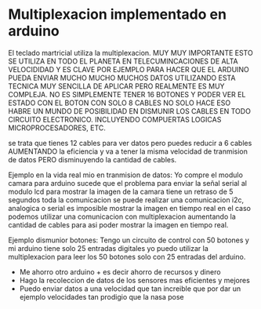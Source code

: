 # Multiplexacion implementado en arduino

El teclado martricial utiliza la multiplexacion. MUY MUY IMPORTANTE ESTO SE UTILIZA EN TODO EL PLANETA EN TELECUMINCACIONES DE ALTA VELOCIDIDAD Y ES CLAVE POR EJEMPLO PARA HACER QUE EL ARDUINO PUEDA ENVIAR MUCHO MUCHO MUCHOS DATOS UTILIZANDO ESTA TECNICA MUY SENCILLA DE APLICAR PERO REALMENTE ES MUY COMPLEJA. NO ES SIMPLEMENTE TENER 16 BOTONES Y PODER VER EL ESTADO CON EL BOTON CON SOLO 8 CABLES NO SOLO HACE ESO HABRE UN MUNDO DE POSIBILIDAD EN DISMUNIR LOS CABLES EN TODO CIRCUITO ELECTRONICO. INCLUYENDO COMPUERTAS LOGICAS MICROPROCESADORES, ETC.

se trata que tienes 12 cables para ver datos pero puedes reducir a 6 cables AUMENTANDO la eficiencia y va a tener la misma velocidad de tranmision de datos PERO disminuyendo la cantidad de cables.

Ejemplo en la vida real mio en tranmision de datos: Yo compre el modulo camara para arduino sucede que el problema para enviar la señal serial al modulo lcd para mostrar la imagen de la camara tiene un retraso de 5 segundos toda la comunicacion se puede realizar una comunicacion i2c, analogica o serial es imposible mostrar la imagen en tiempo real en el caso podemos utilizar una comunicacion con multiplexacion aumentando la cantidad de cables para asi poder mostrar la imagen en tiempo real.

Ejemplo dismunior botones: Tengo un circuito de control con 50 botones y mi arduino tiene solo 25 entradas digitales yo puedo utilizar la multiplexacion para leer los 50 botones solo con 25 entradas del arduino.

* Me ahorro otro arduino + es decir ahorro de recursos y dinero
* Hago la recoleccion de datos de los sensores mas eficientes y mejores
* Puedo enviar datos a una velocidad que tan increible que por dar un ejemplo velocidades tan prodigio que la nasa pose
